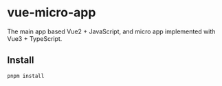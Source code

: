 # vue-micro-app

The main app based Vue2 + JavaScript, and micro app implemented with Vue3 + TypeScript.

## Install

```shell
pnpm install
```

